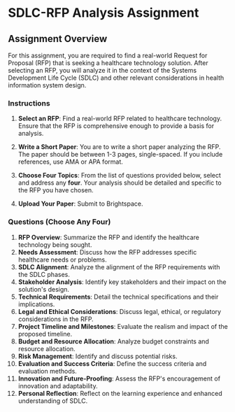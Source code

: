 # SDLC-RFP Analysis Assignment

## Assignment Overview
For this assignment, you are required to find a real-world Request for Proposal (RFP) that is seeking a healthcare technology solution. After selecting an RFP, you will analyze it in the context of the Systems Development Life Cycle (SDLC) and other relevant considerations in health information system design.

### Instructions
1. **Select an RFP**: Find a real-world RFP related to healthcare technology. Ensure that the RFP is comprehensive enough to provide a basis for analysis.

2. **Write a Short Paper**: You are to write a short paper analyzing the RFP. The paper should be between 1-3 pages, single-spaced. If you include references, use AMA or APA format.

3. **Choose Four Topics**: From the list of questions provided below, select and address any **four**. Your analysis should be detailed and specific to the RFP you have chosen.

4. **Upload Your Paper**: Submit to Brightspace.

### Questions (Choose Any Four)
1. **RFP Overview**: Summarize the RFP and identify the healthcare technology being sought.
2. **Needs Assessment**: Discuss how the RFP addresses specific healthcare needs or problems.
3. **SDLC Alignment**: Analyze the alignment of the RFP requirements with the SDLC phases.
4. **Stakeholder Analysis**: Identify key stakeholders and their impact on the solution's design.
5. **Technical Requirements**: Detail the technical specifications and their implications.
6. **Legal and Ethical Considerations**: Discuss legal, ethical, or regulatory considerations in the RFP.
7. **Project Timeline and Milestones**: Evaluate the realism and impact of the proposed timeline.
8. **Budget and Resource Allocation**: Analyze budget constraints and resource allocation.
9. **Risk Management**: Identify and discuss potential risks.
10. **Evaluation and Success Criteria**: Define the success criteria and evaluation methods.
11. **Innovation and Future-Proofing**: Assess the RFP's encouragement of innovation and adaptability.
12. **Personal Reflection**: Reflect on the learning experience and enhanced understanding of SDLC.
